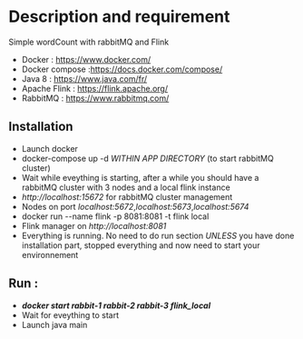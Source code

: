 # Description and requirement
Simple wordCount with rabbitMQ and Flink
* Docker : https://www.docker.com/
* Docker compose :https://docs.docker.com/compose/
* Java 8 : https://www.java.com/fr/
* Apache Flink : https://flink.apache.org/
* RabbitMQ : https://www.rabbitmq.com/
## Installation
* Launch docker
* docker-compose up -d _WITHIN APP DIRECTORY_ (to start rabbitMQ cluster)
* Wait while eveything is starting, after a while you should have a rabbitMQ cluster with 3 nodes and a local flink instance
* _http://localhost:15672_ for  rabbitMQ cluster management
* Nodes on port _localhost:5672_,_localhost:5673_,_localhost:5674_
* docker run --name flink -p 8081:8081 -t flink local
* Flink manager on _http://localhost:8081_
* Everything is running. No need to do run section _UNLESS_ you have done installation part, stopped everything and now need to start your environnement
## Run :
* **_docker start rabbit-1 rabbit-2 rabbit-3 flink_local_**
* Wait for eveything to start
* Launch java main

